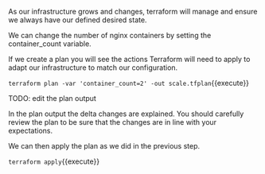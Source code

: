 As our infrastructure grows and changes, terraform will manage and ensure we always have our defined desired state.

We can change the number of nginx containers by setting the container_count variable.

If we create a plan you will see the actions Terraform will need to apply to adapt our infrastructure to match our configuration.

`terraform plan -var 'container_count=2' -out scale.tfplan`{{execute}}

TODO: edit the plan output

In the plan output the delta changes are explained. You should carefully review the plan to be sure that the changes are in line with your expectations.

We can then apply the plan as we did in the previous step.

`terraform apply`{{execute}}


